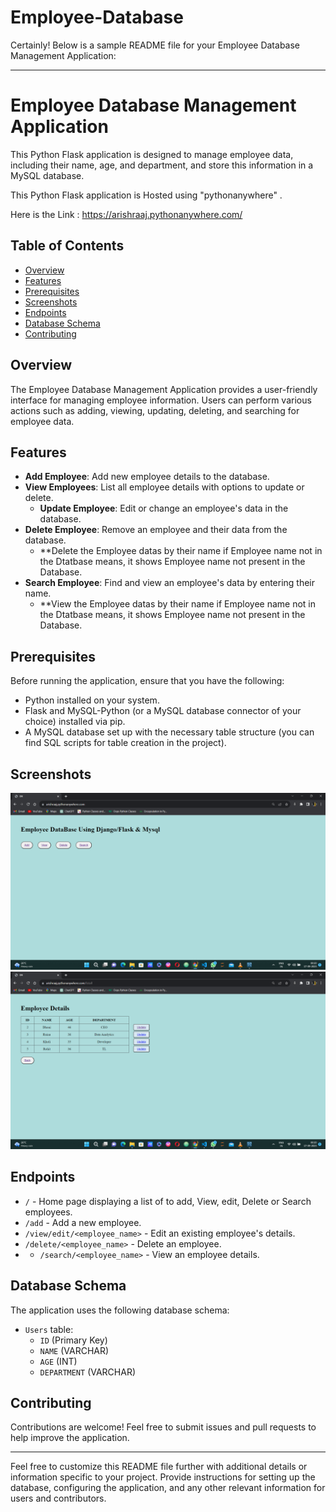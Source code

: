 # Employee-Database

Certainly! Below is a sample README file for your Employee Database Management Application:

---

# Employee Database Management Application

This Python Flask application is designed to manage employee data, including their name, age, and department, and store this information in a MySQL database.

This Python Flask application is Hosted using "pythonanywhere" .

Here is the Link : https://arishraaj.pythonanywhere.com/

## Table of Contents

- [Overview](#overview)
- [Features](#features)
- [Prerequisites](#prerequisites)
- [Screenshots](#screenshots)
- [Endpoints](#Endpoints)
- [Database Schema](#database-schema)
- [Contributing](#contributing)

## Overview

The Employee Database Management Application provides a user-friendly interface for managing employee information. Users can perform various actions such as adding, viewing, updating, deleting, and searching for employee data.

## Features

- **Add Employee**: Add new employee details to the database.
- **View Employees**: List all employee details with options to update or delete.
   - **Update Employee**: Edit or change an employee's data in the database.
- **Delete Employee**: Remove an employee and their data from the database.
   - **Delete the Employee datas by their name if Employee name not in the Dtatbase means, it shows Employee name not present in the Database.
- **Search Employee**: Find and view an employee's data by entering their name.
   - **View the Employee datas by their name if Employee name not in the Dtatbase means, it shows Employee name not present in the Database.

## Prerequisites

Before running the application, ensure that you have the following:

- Python installed on your system.
- Flask and MySQL-Python (or a MySQL database connector of your choice) installed via pip.
- A MySQL database set up with the necessary table structure (you can find SQL scripts for table creation in the project).

## Screenshots

![Screenshot 1](screenshots/Screenshot1.png)
![Screenshot 2](screenshots/Screenshot2.png)

## Endpoints

- `/` - Home page displaying a list of to add, View, edit, Delete or Search employees.
- `/add` - Add a new employee.
- `/view/edit/<employee_name>` - Edit an existing employee's details.
- `/delete/<employee_name>` - Delete an employee.
- - `/search/<employee_name>` - View an employee details.
 
## Database Schema

The application uses the following database schema:

- `Users` table:
  - `ID` (Primary Key)
  - `NAME` (VARCHAR)
  - `AGE` (INT)
  - `DEPARTMENT` (VARCHAR)

## Contributing

Contributions are welcome! Feel free to submit issues and pull requests to help improve the application.

---

Feel free to customize this README file further with additional details or information specific to your project. Provide instructions for setting up the database, configuring the application, and any other relevant information for users and contributors.
